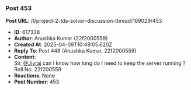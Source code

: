 ### Post 453
**Post URL**: /t/project-2-tds-solver-discussion-thread/169029/453
- **ID**: 617338
- **Author**: Anushka Kumar (22f2000559)
- **Created At**: 2025-04-09T10:48:05.620Z
- **Reply To**: Post 448 (Anushka Kumar, 22f2000559)
- **Content**:  
  Sir, <a class="mention" href="/u/jivraj">@Jivraj</a> can I know how long do I need to keep the server running ?<br>
Roll No. 22f200559
- **Reactions**: None
- **Post Number**: 453

